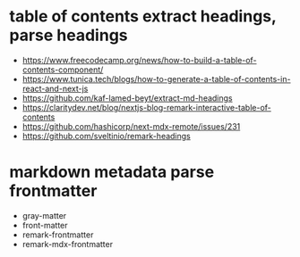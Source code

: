 # table of contents extract headings, parse headings

- https://www.freecodecamp.org/news/how-to-build-a-table-of-contents-component/
- https://www.tunica.tech/blogs/how-to-generate-a-table-of-contents-in-react-and-next-js
- https://github.com/kaf-lamed-beyt/extract-md-headings
- https://claritydev.net/blog/nextjs-blog-remark-interactive-table-of-contents
- https://github.com/hashicorp/next-mdx-remote/issues/231
- https://github.com/sveltinio/remark-headings

# markdown metadata parse frontmatter

- gray-matter
- front-matter
- remark-frontmatter
- remark-mdx-frontmatter

